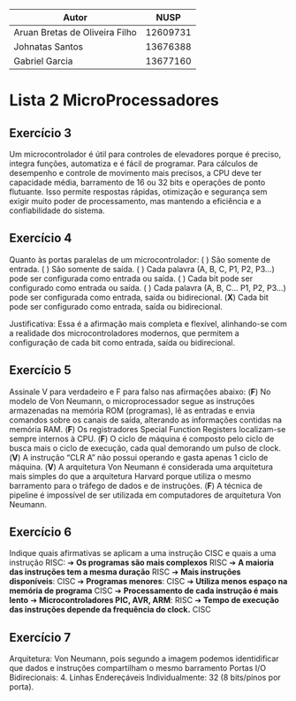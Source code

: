 | Autor                          | NUSP      |
| ------------------------------ | --------- |
| Aruan Bretas de Oliveira Filho | 12609731  |
| Johnatas Santos                | 13676388  |
| Gabriel Garcia                 | 13677160  |

# Lista 2 MicroProcessadores

## Exercício 3

Um microcontrolador é útil para controles de elevadores porque é preciso, integra funções, automatiza e é fácil de programar. Para cálculos de desempenho e controle de movimento mais precisos, a CPU deve ter capacidade média, barramento de 16 ou 32 bits e operações de ponto flutuante. Isso permite respostas rápidas, otimização e segurança sem exigir muito poder de processamento, mas mantendo a eficiência e a confiabilidade do sistema.

## Exercício 4

Quanto às portas paralelas de um microcontrolador:
( ) São somente de entrada.
( ) São somente de saída.
( ) Cada palavra (A, B, C, P1, P2, P3…) pode ser configurada como entrada ou saída.
( ) Cada bit pode ser configurado como entrada ou saída.
( ) Cada palavra (A, B, C... P1, P2, P3…) pode ser configurada como entrada, saída ou bidirecional.
(**X**) Cada bit pode ser configurado como entrada, saída ou bidirecional.

Justificativa: Essa é a afirmação mais completa e flexível, alinhando-se com a realidade dos microcontroladores modernos, que permitem a configuração de cada bit como entrada, saída ou bidirecional.

## Exercício 5

Assinale V para verdadeiro e F para falso nas afirmações abaixo:
(**F**) No modelo de Von Neumann, o microprocessador segue as instruções armazenadas na memória ROM (programas), lê as entradas e envia comandos sobre os canais de saída, alterando as informações contidas na memória RAM.
(**F**) Os registradores Special Function Registers localizam-se sempre internos à CPU.
(**F**) O ciclo de máquina é composto pelo ciclo de busca mais o ciclo de execução, cada qual demorando um pulso de clock.
(**V**) A instrução “CLR A” não possui operando e gasta apenas 1 ciclo de máquina.
(**V**) A arquitetura Von Neumann é considerada uma arquitetura mais simples do que a arquitetura Harvard porque utiliza o mesmo barramento para o tráfego de dados e de instruções.
(**F**) A técnica de pipeline é impossível de ser utilizada em computadores de arquitetura Von Neumann.

## Exercício 6
Indique quais afirmativas se aplicam a uma instrução CISC e quais a uma instrução RISC:
➔ **Os programas são mais complexos** RISC
➔ **A maioria das instruções tem a mesma duração** RISC
➔ **Mais instruções disponíveis**: CISC 
➔ **Programas menores**: CISC
➔ **Utiliza menos espaço na memória de programa** CISC
➔ **Processamento de cada instrução é mais lento** 
➔ **Microcontroladores PIC, AVR, ARM**: RISC
➔ **Tempo de execução das instruções depende da frequência do clock.** CISC
## Exercício 7

Arquitetura: Von Neumann, pois segundo a imagem podemos identidificar que dados e instruções compartilham o mesmo barramento
Portas I/O Bidirecionais: 4.
Linhas Endereçáveis Individualmente: 32 (8 bits/pinos por porta).
